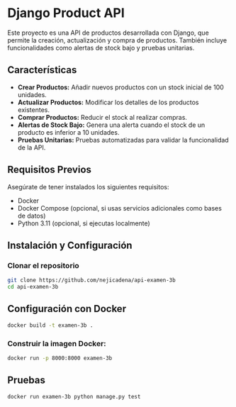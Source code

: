 # Django Product API

Este proyecto es una API de productos desarrollada con Django, que permite la creación, actualización y compra de productos. También incluye funcionalidades como alertas de stock bajo y pruebas unitarias.

## Características

- **Crear Productos:** Añadir nuevos productos con un stock inicial de 100 unidades.
- **Actualizar Productos:** Modificar los detalles de los productos existentes.
- **Comprar Productos:** Reducir el stock al realizar compras.
- **Alertas de Stock Bajo:** Genera una alerta cuando el stock de un producto es inferior a 10 unidades.
- **Pruebas Unitarias:** Pruebas automatizadas para validar la funcionalidad de la API.

## Requisitos Previos

Asegúrate de tener instalados los siguientes requisitos:

- Docker
- Docker Compose (opcional, si usas servicios adicionales como bases de datos)
- Python 3.11 (opcional, si ejecutas localmente)

## Instalación y Configuración

### Clonar el repositorio

```bash
git clone https://github.com/nejicadena/api-examen-3b
cd api-examen-3b
```

## Configuración con Docker

```bash
docker build -t examen-3b .
```

### Construir la imagen Docker:

```bash
docker run -p 8000:8000 examen-3b
```

## Pruebas

```bash
docker run examen-3b python manage.py test
```